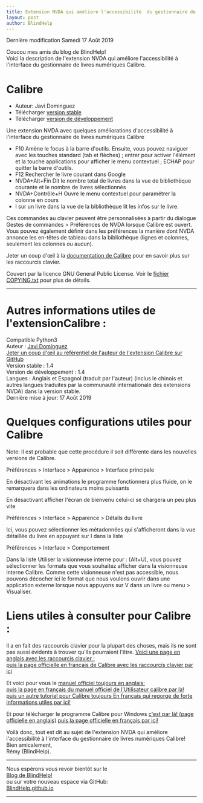```yaml
---
title: Extension NVDA qui améliore l'accessibilité  du gestionnaire de livres numériques Calibre
layout: post
author: BlindHelp
---
```


<footer>Dernière modification Samedi 17 Août 2019</footer>


Coucou mes amis du blog de BlindHelp!               
Voici la description  de l'extension NVDA qui améliore l'accessibilité à l'interface du gestionnaire de livres numériques Calibre.

# Calibre 
  
* Auteur: Javi Dominguez 
* Télécharger [version stable][1] 
* Télécharger [version de développement][2]  
  
 Une extension NVDA avec quelques améliorations d'accessibilité à l'interface du gestionnaire de livres numériques Calibre

* F10 Amène le focus à la barre d'outils. Ensuite, vous pouvez naviguer avec les touches standard (tab et flèches) ; entrer pour activer l'élément et la touche applications pour afficher le menu contextuel ; ECHAP pour quitter la barre d'outils.
* F12 Rechercher le livre courant dans Google
* NVDA+Alt+Fin Dit le nombre total de livres dans la vue de bibliothèque courante et le nombre de livres sélectionnés
* NVDA+Contrôle+H Ouvre le menu contextuel pour paramétrer la colonne en cours
* I sur un livre dans la vue de la bibliothèque lit les infos sur le livre.

Ces commandes au clavier peuvent être personnalisées à partir du dialogue Gestes de commandes > Préférences de NVDA lorsque Calibre est ouvert. Vous pouvez également définir dans les préférences la manière dont NVDA annonce les en-têtes de tableau dans la bibliothèque (lignes et colonnes, seulement les colonnes ou aucun).
 
 Jeter un coup d'œil à la [documentation de Calibre][3] pour en savoir plus sur les raccourcis clavier.
 
  
  Couvert par la licence GNU General Public License. Voir le [fichier COPYING.txt][4] pour plus de détails.  
    
[1]: https://addons.nvda-project.org/files/get.php?file=cae

[2]: https://addons.nvda-project.org/files/get.php?file=cae-dev

[3]: https://manual.calibre-ebook.com/gui.html

[4]: https://github.com/javidominguez/Calibre/blob/master/COPYING.txt


---


# Autres informations utiles de l'extensionCalibre :
Compatible Python3                
Auteur : [Javi Domínguez](mailto:fjavids@gmail.com)    
[Jeter un coup d'œil au référentiel de l'auteur de l'extension Calibre sur GitHub](https://github.com/javidominguez/calibre)                 
Version stable : 1.4                
Version de développement : 1.4                
Langues : Anglais et Espagnol (traduit par l'auteur) (inclus le chinois et autres langues traduites par la communauté internationale des extensions NVDA) dans la version stable.    
Dernière mise à jour: 17 Août 2019

# Quelques configurations utiles pour Calibre
Note: Il est probable que cette procédure il soit différente dans les nouvelles versions de Calibre.         

Préférences > Interface > Apparence > Interface principale

En désactivant les animations le programme fonctionnera plus fluide, on le remarquera dans les ordinateurs moins puissants

En désactivant  afficher l'écran de bienvenu celui-ci se chargera un peu plus vite 

Préférences > Interface > Apparence > Détails du livre

Ici, vous pouvez sélectionner les métadonnées qui s'afficheront dans la vue détaillée du livre en appuyant sur I dans la liste

Préférences > Interface > Comportement

Dans la liste Utiliser la visionneuse interne pour : (Alt+U), vous pouvez sélectionner les formats que vous souhaitez afficher dans la visionneuse interne Calibre. Comme cette visionneuse n'est pas accessible, nous pouvons décocher ici le format que nous voulons ouvrir dans une application externe lorsque nous appuyons sur V dans un livre ou menu > Visualiser.

# Liens utiles à consulter  pour Calibre :

Il a en fait des raccourcis clavier pour la plupart des choses, mais ils ne sont pas aussi évidents à trouver qu'ils pourraient l'être. 
[Voici une page en anglais avec les raccourcis clavier :](https://www.shortcutworld.com/en/win/Calibre.html)             
[puis la page officielle en français de Calibre avec les raccourcis clavier par ici](https://manual.calibre-ebook.com/fr/gui.html#keyboard-shortcuts)

Et voici pour vous le 
[manuel officiel toujours en anglais:](http://manual.calibre-ebook.com/)            
[puis la page en français du manuel officiel de l’Utilisateur calibre par là!](https://manual.calibre-ebook.com/fr/index.html)           
[puis un autre tutoriel pour Calibre toujours  En français qui regorge de forte informations utiles par ici!](http://tutocalibre.free.fr/)

Et pour télécharger  le programme Calibre pour Windows 
[c'est par là! (page officielle en anglais)](https://calibre-ebook.com/download_windows)
[puis la page officielle en français par ici!](https://calibre-ebook.com/fr/download_windows)


Voilà donc,  tout est dit au sujet de l'extension NVDA qui améliore l'accessibilité à l'interface du gestionnaire de livres numériques Calibre!       
Bien amicalement,    
Rémy (BlindHelp).

---

Nous espérons vous revoir bientôt sur le      
[Blog de BlindHelp!](http://blindhelp.blogspot.fr/)                    
ou sur  votre nouveau espace via GitHub:                     
[BlindHelp.github.io](https://blindhelp.github.io)                    

---